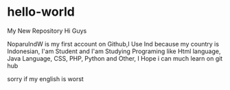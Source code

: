 # hello-world
My New Repository
Hi Guys

NoparuIndW is my first account on Github,I Use Ind because my country is Indonesian, I'am Student and I'am Studying Programing like Html language, Java Language, CSS, PHP, Python and Other, I Hope i can much learn on git hub

sorry if my english is worst

